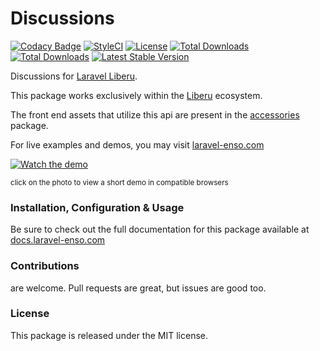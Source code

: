 # Discussions

[![Codacy Badge](https://app.codacy.com/project/badge/Grade/25fa2e7c90e246dfa9137c612189a34f)](https://www.codacy.com/gh/laravel-enso/discussions?utm_source=github.com&amp;utm_medium=referral&amp;utm_content=laravel-enso/discussions&amp;utm_campaign=Badge_Grade) 
[![StyleCI](https://github.styleci.io/repos/148976842/shield?branch=master)](https://github.styleci.io/repos/148976842)
[![License](https://poser.pugx.org/laravel-enso/discussions/license)](https://packagist.org/packages/laravel-enso/discussions)
[![Total Downloads](https://poser.pugx.org/laravel-enso/discussions/downloads)](https://packagist.org/packages/laravel-enso/discussions)
[![Total Downloads](https://poser.pugx.org/laravel-enso/discussions/downloads)](https://packagist.org/packages/laravel-enso/discussions)
[![Latest Stable Version](https://poser.pugx.org/laravel-enso/discussions/version)](https://packagist.org/packages/laravel-enso/discussions)

Discussions for [Laravel Liberu](https://github.com/laravel-enso/Liberu).

This package works exclusively within the [Liberu](https://github.com/laravel-enso/Liberu) ecosystem.

The front end assets that utilize this api are present in the [accessories](https://github.com/enso-ui/accessories) package.

For live examples and demos, you may visit [laravel-enso.com](https://www.laravel-enso.com)

[![Watch the demo](https://laravel-enso.github.io/discussions/screenshots/bulma_001_thumb.png)](https://laravel-enso.github.io/discussions/videos/bulma_discussions.mp4)

<sup>click on the photo to view a short demo in compatible browsers</sup>

### Installation, Configuration & Usage

Be sure to check out the full documentation for this package available at [docs.laravel-enso.com](https://docs.laravel-enso.com/backend/discussions.html)

### Contributions

are welcome. Pull requests are great, but issues are good too.

### License

This package is released under the MIT license.
